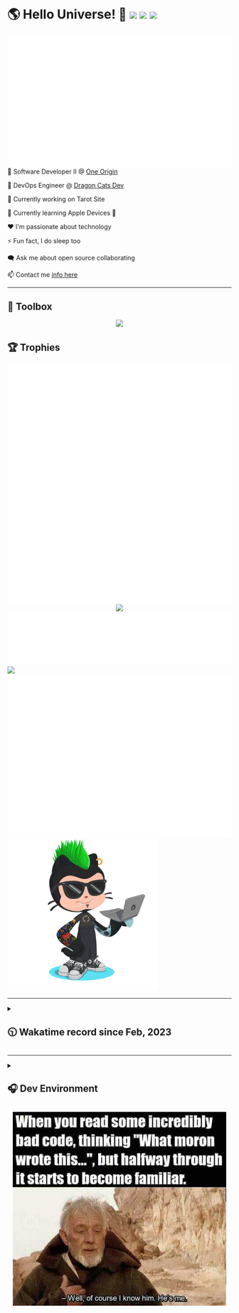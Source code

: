 <h1>🌎 Hello Universe! 👋
<img src='https://wakatime.com/badge/user/a61fe4dd-5464-48ee-825a-134d74f90884.svg?style=flat-square'>
<img src='https://api.visitorbadge.io/api/visitors?path=https%3A%2F%2Fgithub.com%2Fjmclain-origin&countColor=&style=flat-square' height='22'>
<img src='https://img.shields.io/github/followers/jmclain-origin?label=Followers&style=flat-square' height='22'>
</h1>

<img align='right' src='./assets/metrics.base.svg'>

💼 Software Developer II @ [One Origin](https://oneorigin.us/)

<!-- 💼 Engineer Consultant @ [Banyan Labs](https://banyanlabs.io/) -->

💼 DevOps Engineer @ [Dragon Cats Dev](https://DragonCats.dev/ "visit")

🔭 Currently working on Tarot Site

🌱 Currently learning Apple Devices 🤢

❤️ I'm passionate about technology

⚡ Fun fact, I do sleep too

🗨️ Ask me about open source collaborating

📫 Contact me [info here](https://www.joshmclain.com/#contact)

---

## 🧰 Toolbox

<p align="center">
  <a href="https://skillicons.dev">
    <img src="https://skillicons.dev/icons?i=md,html,css,js,regex,sass,tailwind,ts,react,styledcomponents,redux,next,gatsby,remix,vue,nuxt,nodejs,express,mongodb,postgres,jest,webpack,vite,rollup,docker,nginx,aws,heroku,vercel,netlify,jenkins,linux,mint,ubuntu,redhat,kali,apple,bash,powershell,vim,git,githubactions,github,gitlab,vscode,idea,maven,gradle,java,spring&theme=dark" />
  </a>
</p>

## 🏆 Trophies

<div align='center'>
<img src='./assets/metrics.plugin.achievements.compact.svg'>
<img src='./assets/metrics.plugin.habits.charts.svg'>
<img src='https://github-profile-trophy.vercel.app/?username=jmclain-origin&theme=darkhub&no-frame=true&margin-w=10'>
</div>

<div align=''>
<img src='./assets/metrics.plugin.habits.facts.svg'>
<img src='https://streak-stats.demolab.com?user=jmclain-origin&theme=dark' width='340'>
<div>
</div>

<img src='./assets/metrics.plugin.wakatime.svg'>
<img src='./assets/octocat.png' width='340'>
<!-- <img src='./assets/metrics.plugin.code.svg'> -->
</div>

---

<details>
<summary>

## 🕥 Wakatime record since Feb, 2023

</summary>

<!--START_SECTION:waka-->
![Code Time](http://img.shields.io/badge/Code%20Time-1%2C676%20hrs%2027%20mins-blue)

![Profile Views](http://img.shields.io/badge/Profile%20Views-62-blue)

**🐱 My GitHub Data** 

> 📦 142.5 kB Used in GitHub's Storage 
 > 
> 🚫 Not Opted to Hire
 > 
> 📜 30 Public Repositories 
 > 
> 🔑 30 Private Repositories 
 > 
**I'm an Early 🐤** 

```text
🌞 Morning                6059 commits        ██████░░░░░░░░░░░░░░░░░░░   23.71 % 
🌆 Daytime                9068 commits        █████████░░░░░░░░░░░░░░░░   35.48 % 
🌃 Evening                6028 commits        ██████░░░░░░░░░░░░░░░░░░░   23.59 % 
🌙 Night                  4402 commits        ████░░░░░░░░░░░░░░░░░░░░░   17.22 % 
```
📅 **I'm Most Productive on Monday** 

```text
Monday                   5717 commits        ██████░░░░░░░░░░░░░░░░░░░   22.37 % 
Tuesday                  4699 commits        █████░░░░░░░░░░░░░░░░░░░░   18.39 % 
Wednesday                4446 commits        ████░░░░░░░░░░░░░░░░░░░░░   17.40 % 
Thursday                 4351 commits        ████░░░░░░░░░░░░░░░░░░░░░   17.02 % 
Friday                   2686 commits        ███░░░░░░░░░░░░░░░░░░░░░░   10.51 % 
Saturday                 1712 commits        ██░░░░░░░░░░░░░░░░░░░░░░░   06.70 % 
Sunday                   1946 commits        ██░░░░░░░░░░░░░░░░░░░░░░░   07.61 % 
```


📊 **This Week I Spent My Time On** 

```text
🕑︎ Time Zone: America/Phoenix

💬 Programming Languages: 
Other                    22 hrs 41 mins      █████████████░░░░░░░░░░░░   53.92 % 
JavaScript               6 hrs 43 mins       ████░░░░░░░░░░░░░░░░░░░░░   15.97 % 
Bash                     2 hrs               █░░░░░░░░░░░░░░░░░░░░░░░░   04.76 % 
Docker                   1 hr 39 mins        █░░░░░░░░░░░░░░░░░░░░░░░░   03.93 % 
JSON                     1 hr 35 mins        █░░░░░░░░░░░░░░░░░░░░░░░░   03.77 % 

🔥 Editors: 
Chrome                   21 hrs 46 mins      █████████████░░░░░░░░░░░░   51.75 % 
VS Code                  20 hrs 18 mins      ████████████░░░░░░░░░░░░░   48.25 % 

💻 Operating System: 
Mac                      40 hrs 25 mins      ████████████████████████░   96.06 % 
Windows                  1 hr 39 mins        █░░░░░░░░░░░░░░░░░░░░░░░░   03.94 % 
```

**I Mostly Code in JavaScript** 

```text
TypeScript               19 repos            █████████░░░░░░░░░░░░░░░░   35.19 % 
CSS                      4 repos             ██░░░░░░░░░░░░░░░░░░░░░░░   07.41 % 
Vue                      3 repos             █░░░░░░░░░░░░░░░░░░░░░░░░   05.56 % 
Shell                    1 repo              ░░░░░░░░░░░░░░░░░░░░░░░░░   01.85 % 
Dockerfile               1 repo              ░░░░░░░░░░░░░░░░░░░░░░░░░   01.85 % 
```




 Last Updated on 23/06/2024 18:39:10 UTC
<!--END_SECTION:waka-->

</details>

---

<details>
<summary>

## 🎧 Dev Environment

</summary>

> ### _I'm not a player 🐱 I just code a lot..._

<div align='center'>
<img src='https://spotify-github-profile.vercel.app/api/view?uid=31knnovcfatt7mqmu6yaa5htulxi&cover_image=true&theme=default&show_offline=false&background_color=121212' width='420'>
<img src='https://spotify-recently-played-readme.vercel.app/api?user=31knnovcfatt7mqmu6yaa5htulxi&width=400&count=10'>
</div>
</details>

<!-- ## Memes

who doesn't love memes? -->

<div align='center'>

![obi one](./assets/unfilimar_obi.jpg)

</div>

<!-- <div align='center'>
<img src='https://www.data-card-for-spotify.com/api/card?user_id=31knnovcfatt7mqmu6yaa5htulxi&hide_playing=1&hide_recents=1&limit=10&custom_title=jmclain-origin%20Spotify%20Data'>
</div> -->
